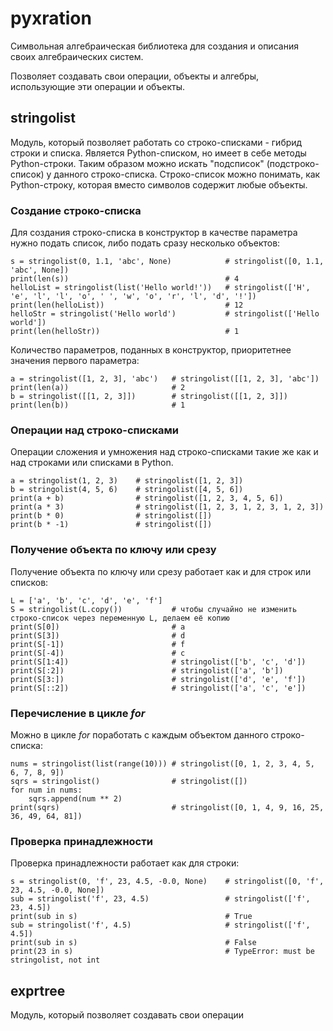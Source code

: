 # pyxration
Символьная алгебраическая библиотека для создания и описания своих алгебраических систем.

Позволяет создавать свои операции, объекты и алгебры, использующие эти операции и объекты.

## stringolist
Модуль, который позволяет работать со строко-списками - гибрид строки и списка. Является Python-списком, но имеет в себе методы Python-строки. Таким образом можно искать "подсписок" (подстроко-список) у данного строко-списка. Строко-список можно понимать, как Python-строку, которая вместо символов содержит любые объекты.

### Создание строко-списка
Для создания строко-списка в конструктор в качестве параметра нужно подать список, либо подать сразу несколько объектов:
```
s = stringolist(0, 1.1, 'abc', None)            # stringolist([0, 1.1, 'abc', None])
print(len(s))                                   # 4
helloList = stringolist(list('Hello world!'))   # stringolist(['H', 'e', 'l', 'l', 'o', ' ', 'w', 'o', 'r', 'l', 'd', '!'])
print(len(helloList))                           # 12
helloStr = stringolist('Hello world')           # stringolist(['Hello world'])
print(len(helloStr))                            # 1
```
Количество параметров, поданных в конструктор, приоритетнее значения первого параметра:
```
a = stringolist([1, 2, 3], 'abc')   # stringolist([[1, 2, 3], 'abc'])
print(len(a))                       # 2
b = stringolist([[1, 2, 3]])        # stringolist([[1, 2, 3]])
print(len(b))                       # 1
```

### Операции над строко-списками
Операции сложения и умножения над строко-списками такие же как и над строками или списками в Python.
```
a = stringolist(1, 2, 3)    # stringolist([1, 2, 3])
b = stringolist(4, 5, 6)    # stringolist([4, 5, 6])
print(a + b)                # stringolist([1, 2, 3, 4, 5, 6])
print(a * 3)                # stringolist([1, 2, 3, 1, 2, 3, 1, 2, 3])
print(b * 0)                # stringolist([])
print(b * -1)               # stringolist([])
```

### Получение объекта по ключу или срезу
Получение объекта по ключу или срезу работает как и для строк или списков:
```
L = ['a', 'b', 'c', 'd', 'e', 'f']
S = stringolist(L.copy())           # чтобы случайно не изменить строко-список через переменную L, делаем её копию
print(S[0])                         # a
print(S[3])                         # d
print(S[-1])                        # f
print(S[-4])                        # c
print(S[1:4])                       # stringolist(['b', 'c', 'd'])
print(S[:2])                        # stringolist(['a', 'b'])
print(S[3:])                        # stringolist(['d', 'e', 'f'])
print(S[::2])                       # stringolist(['a', 'c', 'e'])
```

### Перечисление в цикле *for*
Можно в цикле *for* поработать с каждым объектом данного строко-списка:
```
nums = stringolist(list(range(10))) # stringolist([0, 1, 2, 3, 4, 5, 6, 7, 8, 9])
sqrs = stringolist()                # stringolist([])
for num in nums:
    sqrs.append(num ** 2)
print(sqrs)                         # stringolist([0, 1, 4, 9, 16, 25, 36, 49, 64, 81])
```

### Проверка принадлежности
Проверка принадлежности работает как для строки:
```
s = stringolist(0, 'f', 23, 4.5, -0.0, None)    # stringolist([0, 'f', 23, 4.5, -0.0, None])
sub = stringolist('f', 23, 4.5)                 # stringolist(['f', 23, 4.5])
print(sub in s)                                 # True
sub = stringolist('f', 4.5)                     # stringolist(['f', 4.5])
print(sub in s)                                 # False
print(23 in s)                                  # TypeError: must be stringolist, not int
```

## exprtree
Модуль, который позволяет создавать свои операции

